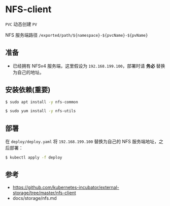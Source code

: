# NFS-client

`PVC` 动态创建 `PV`

NFS 服务端路径 `/exported/path/${namespace}-${pvcName}-${pvName}`

## 准备

* 已经拥有 NFSv4 服务端，这里假设为 `192.168.199.100`，部署时请 **务必** 替换为自己的地址。

## 安装依赖(重要)

```bash
$ sudo apt install -y nfs-common

$ sudo yum install -y nfs-utils
```

## 部署

在 `deploy/deploy.yaml` 将 `192.168.199.100` 替换为自己的 NFS 服务端地址，之后部署：

```bash
$ kubectl apply -f deploy
```

## 参考

* https://github.com/kubernetes-incubator/external-storage/tree/master/nfs-client
* docs/storage/nfs.md
